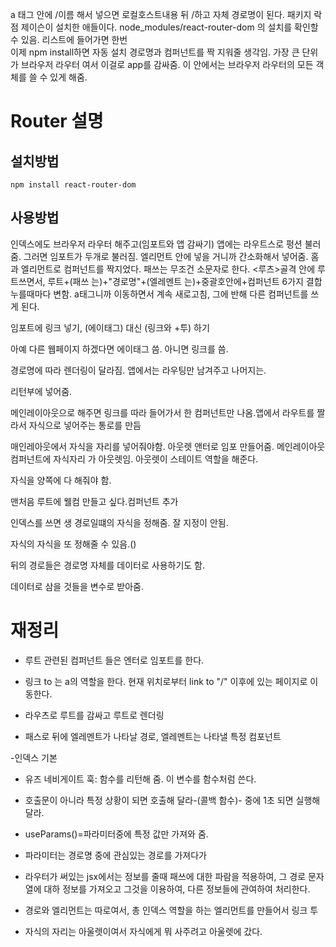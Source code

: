 a 태그 안에 /이름 해서 넣으면 로컬호스트내용 뒤 /하고 자체 경로명이 된다.
패키지 락점 제이슨이 설치한 애들이다.
node_modules/react-router-dom 의 설치를 확인할 수 있음. 리스트에 들어가면 한번  
이제 npm install하면 자동 설치
경로명과 컴퍼넌트를 짝 지워줄 생각임.
가장 큰 단위가 브라우저 라우터 여서 이걸로 app를 감싸줌.
이 안에서는 브라우저 라우터의 모든 객체를 쓸 수 있게 해줌. 

# Router 설명
## 설치방법 
``` 
npm install react-router-dom
```

## 사용방법


인덱스에도 브라우저 라우터 해주고(임포트와 앱 감싸기)
앱에는 라우트스로 펑션 불러줌. 그러면 임포트가 두개로 불러짐.
엘리먼트 안에 넣을 거니까 간소화해서 넣어줌.
홈과 엘리먼트로 컴퍼넌트를 짝지었다. 패쓰는 무조건 소문자로 한다.
<루츠>골격 안에 루트쓰면서, 루트+(패쓰 는)+"경로명"+(엘레멘트 는)+중괄호안에+컴퍼넌트 6가지 결합
누를때마다 변함.
a태그니까 이동하면서 계속 새로고침, 그에 반해 다른 컴퍼넌트를 쓰게 된다.

임포트에 링크 넣기, (에이태그) 대신 (링크와 +투) 하기

아예 다른 웹페이지 하겠다면 에이태그 씀. 아니면 링크를 씀.

경로명에 따라 렌더링이 달라짐. 앱에서는 라우팅만 남겨주고 나머지는.

리턴부에 넣어줌. 

메인레이아웃으로 해주면 링크를 따라 들어가서 한 컴퍼넌트만 나옴.앱에서 라우트를 짤라서
자식으로 넣어주는 통로를 만듬

매인레아웃에서 자식을 자리를 넣어줘야함. 아웃렛 앤터로 임포 만들어줌. 메인레이아웃
컴퍼넌트에 자식자리 가 아웃렛임. 아웃렛이 스테이트 역할을 해준다.

자식을 양쪽에 다 해줘야 함.

맨처음 루트에 웰컴 만들고 싶다.컴퍼넌트 추가

인덱스를 쓰면 생 경로일떄의 자식을 정해줌. 잘 지정이 안됨.

자식의 자식을 또 정해줄 수 있음.()

뒤의 경로들은 경로명 자체를 데이터로 사용하기도 함. 

데이터로 삼을 것들을 변수로 받아줌.

# 재정리
- 루트 관련된 컴퍼넌트 들은 엔터로 임포트를 한다.

- 링크 to 는 a의 역할을 한다. 현재 위치로부터 link to "/" 이후에 있는 페이지로 이동한다.
- 라우츠로 루트를 감싸고 루트로 렌더링
* 패스로 뒤에 엘레멘트가 나타날 경로, 엘레멘트는 나타낼 특정 컴포넌트



-인덱스 기본

- 유즈 네비게이트 훅: 함수를 리턴해 줌. 이 변수를 함수처럼 쓴다.

- 호출문이 아니라 특정 상황이 되면 호출해 달라-(콜백 함수)- 중에 1초 되면 실행해달라.

- useParams()=파라미터중에 특정 값만 가져와 줌.
* 파라미터는 경로명 중에 관심있는 경로를 가져다가 

- 라우터가 써있는 jsx에서는 정보를 줄때 패쓰에 대한 파람을 적용하여, 그 경로 문자열에 대하 정보를 가져오고 그것을 이용하여, 다른 정보들에 관여하여 처리한다.

- 경로와 엘리먼트는 따로여서, 총 인덱스 역할을 하는 엘리먼트를 만들어서 링크 투 

- 자식의 자리는 아울렛이여서 자식에게 뭐 사주려고 아울렛에 갔다.
















